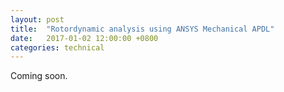 ```yaml
---
layout: post
title:  "Rotordynamic analysis using ANSYS Mechanical APDL"
date:   2017-01-02 12:00:00 +0800
categories: technical
---
```


Coming soon.


